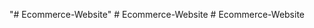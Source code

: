 "# Ecommerce-Website" 
#   E c o m m e r c e - W e b s i t e  
 #   E c o m m e r c e - W e b s i t e  
 